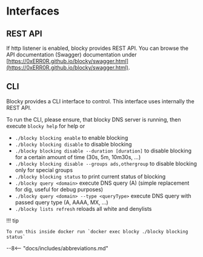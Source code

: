 # Interfaces

## REST API

If http listener is enabled, blocky provides REST API. You can browse the API documentation (Swagger) documentation
under [https://0xERR0R.github.io/blocky/swagger.html](https://0xERR0R.github.io/blocky/swagger.html).

## CLI

Blocky provides a CLI interface to control. This interface uses internally the REST API.

To run the CLI, please ensure, that blocky DNS server is running, then execute `blocky help` for help or

- `./blocky blocking enable` to enable blocking
- `./blocky blocking disable` to disable blocking
- `./blocky blocking disable --duration [duration]` to disable blocking for a certain amount of time (30s, 5m, 10m30s,
  ...)
- `./blocky blocking disable --groups ads,othergroup` to disable blocking only for special groups
- `./blocky blocking status` to print current status of blocking
- `./blocky query <domain>` execute DNS query (A) (simple replacement for dig, useful for debug purposes)
- `./blocky query <domain> --type <queryType>` execute DNS query with passed query type (A, AAAA, MX, ...)
- `./blocky lists refresh` reloads all white and denylists

!!! tip 

    To run this inside docker run `docker exec blocky ./blocky blocking status`

--8<-- "docs/includes/abbreviations.md"
